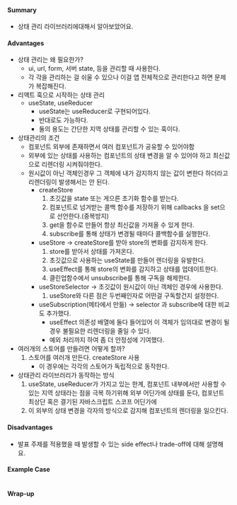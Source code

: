 #### Summary
- 상태 관리 라이브러리에대해서 알아보았어요.

#### Advantages
- 상태 관리는 왜 필요한가?
  - ui, url, form, 서버 state, 등을 관리할 때 사용한다.
  - 각 각을 관리하는 걸 쉬울 수 있으나 이걸 앱 전체적으로 관리한다고 하면 문제가 복잡해진다.
- 리액트 훅으로 시작하는 상태 관리
  - useState, useReducer
    - useState는 useReducer로 구현되어있다.
    - 반대로도 가능하다.
    - 둘의 용도는 간단한 지역 상태를 관리할 수 있는 훅이다.
- 상태관리의 조건
  - 컴포넌트 외부에 존재하면서 여러 컴포넌트가 공유할 수 있어야함
  - 외부에 있는 상태를 사용하는 컴포넌트의 상태 변경을 알 수 있어야 하고 최신값으로 리렌더링 시켜줘야한다.
  - 원시값이 아닌 객체인경우 그 객체에 내가 감지하지 않는 값이 변한다 하더라고 리렌더링이 발생해서는 안 된다.
    - createStore
      1. 초깃값을 state 또는 게으른 초기화 함수를 받는다.
      2. 컴포넌트로 넘겨받는 콜백 함수를 저장하기 위해 callbacks 을 set으로 선언한다.(중복방지)
      3. get을 함수로 만들어 항상 최신값을 가져올 수 있게 한다.
      4. subscribe를 통해 상태가 변경될 때마다 콜백함수를 실행한다.
    - useStore -> createStore를 받아 store의 변화를 감지하게 한다.
      1. store를 받아서 상태를 가져온다.
      2. 초깃값으로 사용하는 useState를 만들어 렌더링을 유발한다.
      3. useEffect를 통해 store의 변화를 감지하고 상태를 업데이트한다.
      4. 클린업함수에서 unsubscribe를 통해 구독을 해제한다.
    - useStoreSelector -> 초깃값이 원시값이 아닌 객체인 경우에 사용한다.
      1. useStore와 다른 점은 두번째인자로 어떤걸 구독할건지 설정한다.
    - useSubscription(메타에서 만듦) -> selector 과 subscribe에 대한 비교도 추가했다.
      - useEffect 의존성 배열에 둘다 들어있어 이 객체가 임의대로 변경이 될 경우 불필요한 리렌더링을 줄일 수 있다.
      - 예외 처리까지 하여 좀 더 안정성에 기여했다.
- 여러개의 스토어를 만들려면 어떻게 할까?
  1. 스토어를 여러개 만든다. createStore 사용
      - 이 경우에는 각각의 스토어가 독립적으로 동작한다.
- 상태관리 라이브러리가 동작하는 방식
  1. useState, useReducer가 가지고 있는 한계, 컴포넌트 내부에서만 사용할 수 있는 지역 상태라는 점을 극복 하기위해 외부 어딘가에 상태를 둔다, 컴포넌트 최상단 혹은 결기된 자바스크립트 스코프 어딘가에
  2. 이 외부의 상태 변경을 각자의 방식으로 감지해 컴포넌트의 렌더링을 일으킨다.

#### Disadvantages
- 발표 주제를 적용했을 때 발생할 수 있는 side effect나 trade-off에 대해 설명해요.

#### Example Case
```typescript

```

#### Wrap-up
